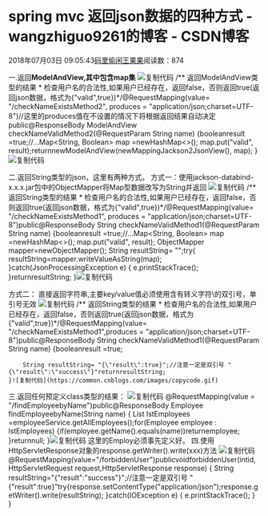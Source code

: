 
# spring mvc 返回json数据的四种方式 - wangzhiguo9261的博客 - CSDN博客


2018年07月03日 09:05:43[码里偷闲王果果](https://me.csdn.net/wangzhiguo9261)阅读数：874


一.返回**ModelAndView,其中包含map集**
![复制代码](https://common.cnblogs.com/images/copycode.gif)
/** 返回ModelAndView类型的结果
     * 检查用户名的合法性,如果用户已经存在，返回false，否则返回true(返回json数据，格式为{"valid",true})*/@RequestMapping(value= "/checkNameExistsMethod2", produces = "application/json;charset=UTF-8")//这里的produces值在不设置的情况下将根据返回结果自动决定public@ResponseBody
    ModelAndView checkNameValidMethod2(@RequestParam String name) {booleanresult =true;//...Map<String, Boolean> map =newHashMap<>();
        map.put("valid", result);returnnewModelAndView(newMappingJackson2JsonView(), map);
    }![复制代码](https://common.cnblogs.com/images/copycode.gif)

二.返回String类型的json，这里有两种方式。
方式一：使用jackson-databind-x.x.x.jar包中的ObjectMapper将Map型数据改写为String并返回
![复制代码](https://common.cnblogs.com/images/copycode.gif)
/** 返回String类型的结果
     * 检查用户名的合法性,如果用户已经存在，返回false，否则返回true(返回json数据，格式为{"valid",true})*/@RequestMapping(value= "/checkNameExistsMethod1", produces = "application/json;charset=UTF-8")public@ResponseBody
    String checkNameValidMethod1(@RequestParam String name) {booleanresult =true;//...Map<String, Boolean> map =newHashMap<>();
        map.put("valid", result);
        ObjectMapper mapper=newObjectMapper();
        String resultString= "";try{
            resultString=mapper.writeValueAsString(map);
        }catch(JsonProcessingException e) {
            e.printStackTrace();
        }returnresultString;
    }![复制代码](https://common.cnblogs.com/images/copycode.gif)

方式二：
直接返回字符串,主要key/value值必须使用含有转义字符\的双引号，单引号无效
![复制代码](https://common.cnblogs.com/images/copycode.gif)
/** 返回String类型的结果
     * 检查用户名的合法性,如果用户已经存在，返回false，否则返回true(返回json数据，格式为{"valid",true})*/@RequestMapping(value= "/checkNameExistsMethod1",produces = "application/json;charset=UTF-8")public@ResponseBody
    String checkNameValidMethod1(@RequestParam String name) {booleanresult =true;
     
        String resultString= "{\"result\":true}";//注意一定是双引号 "{\"result\":\"success\"}"returnresultString;
    }![复制代码](https://common.cnblogs.com/images/copycode.gif)

三.返回任何预定义class类型的结果：
![复制代码](https://common.cnblogs.com/images/copycode.gif)
@RequestMapping(value = "/findEmployeebyName")public@ResponseBody
    Employee findEmployeebyName(String name) {
        List<Employee> lstEmployees =employeeService.getAllEmployees();for(Employee employee : lstEmployees) {if(employee.getName().equals(name))returnemployee;
        }returnnull;
    }![复制代码](https://common.cnblogs.com/images/copycode.gif)
这里的Employ必须事先定义好。
四.使用HttpServletResponse对象的response.getWriter().write(xxx)方法
![复制代码](https://common.cnblogs.com/images/copycode.gif)
@RequestMapping(value="/forbiddenUser")publicvoidforbiddenUser(intid,HttpServletRequest request,HttpServletResponse response) {
        String resultString="{\"result\":\"success\"}";//注意一定是双引号 "{\"result\":true}"try{response.setContentType("application/json");response.getWriter().write(resultString);
        }catch(IOException e) {
            e.printStackTrace();
        }        
    }


